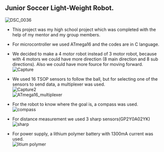 
##  Junior Soccer Light-Weight Robot.
  ![DSC_0036](https://user-images.githubusercontent.com/47887796/182656627-c124ec0f-0610-4d6b-bcde-7075df779a8c.JPG)

-  This project was my high school project which was completed with the help of my mentor and my group members.
-  For microcontroller we used ATmega16 and the codes are in C language. 

- We decided to make a 4 motor robot instead of 3 motor robot, because with 4 motors we could have more direction (8 main direction and 8 sub directions). Also we could have more fource for moving forward. 
<br> ![Capture](https://user-images.githubusercontent.com/47887796/182779153-7d3b3285-2ff8-412d-b2f8-2c189008563d.PNG)

- We used 16 TSOP sensors to follow the ball, but for selecting one of the sensors to send data, a multiplexer was used.
<br> ![Capture2](https://user-images.githubusercontent.com/47887796/182779443-c608cc72-eb36-4350-96ce-a0203be9180f.PNG)
<br> ![ATmega16_multiplexer](https://user-images.githubusercontent.com/47887796/182779458-279f45c6-5bd2-4667-b36d-b05dc7d2aaa5.PNG)

- For the robot to know where the goal is, a compass was used.
<br> ![compass](https://user-images.githubusercontent.com/47887796/182779602-10d09c6a-c0c1-4df6-87c2-ae90a88d916c.PNG)

- For distance measurement we used 3 sharp sensors(GP2Y0A02YK)
<br> ![sharp](https://user-images.githubusercontent.com/47887796/182779741-d530da9e-2bfc-436a-8479-fc778dfd303c.PNG)

- For power supply, a lithium polymer battery with 1300mA current was used.
<br> ![litium polymer](https://user-images.githubusercontent.com/47887796/182779848-a7caf3c3-cdbe-4f63-8649-cdf1e98a20a9.PNG)
